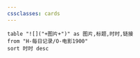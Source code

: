 ```yaml
---
cssclasses: cards
---
```

    
```dataview
table "![]("+图片+")" as 图片,标题,时时,链接
from "H-每日记录/O-电影1900"
sort 时时 desc
```
   
